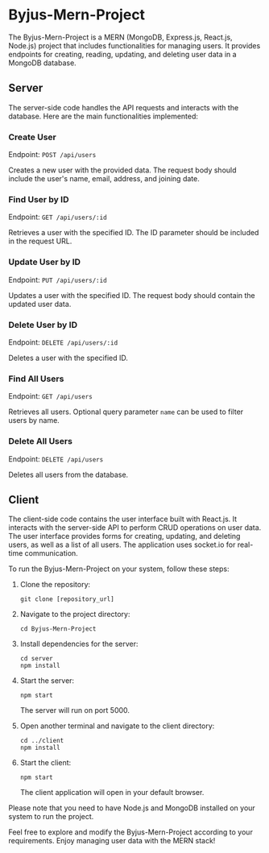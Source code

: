 # Byjus-Mern-Project

The Byjus-Mern-Project is a MERN (MongoDB, Express.js, React.js, Node.js) project that includes functionalities for managing users. It provides endpoints for creating, reading, updating, and deleting user data in a MongoDB database.

## Server

The server-side code handles the API requests and interacts with the database. Here are the main functionalities implemented:

### Create User

Endpoint: `POST /api/users`

Creates a new user with the provided data. The request body should include the user's name, email, address, and joining date.

### Find User by ID

Endpoint: `GET /api/users/:id`

Retrieves a user with the specified ID. The ID parameter should be included in the request URL.

### Update User by ID

Endpoint: `PUT /api/users/:id`

Updates a user with the specified ID. The request body should contain the updated user data.

### Delete User by ID

Endpoint: `DELETE /api/users/:id`

Deletes a user with the specified ID.

### Find All Users

Endpoint: `GET /api/users`

Retrieves all users. Optional query parameter `name` can be used to filter users by name.

### Delete All Users

Endpoint: `DELETE /api/users`

Deletes all users from the database.

## Client

The client-side code contains the user interface built with React.js. It interacts with the server-side API to perform CRUD operations on user data. The user interface provides forms for creating, updating, and deleting users, as well as a list of all users. The application uses socket.io for real-time communication.

To run the Byjus-Mern-Project on your system, follow these steps:

1. Clone the repository:

   ```shell
   git clone [repository_url]
   ```

2. Navigate to the project directory:

   ```shell
   cd Byjus-Mern-Project
   ```

3. Install dependencies for the server:

   ```shell
   cd server
   npm install
   ```

4. Start the server:

   ```shell
   npm start
   ```

   The server will run on port 5000.

5. Open another terminal and navigate to the client directory:

   ```shell
   cd ../client
   npm install
   ```

6. Start the client:

   ```shell
   npm start
   ```

   The client application will open in your default browser.

Please note that you need to have Node.js and MongoDB installed on your system to run the project.

Feel free to explore and modify the Byjus-Mern-Project according to your requirements. Enjoy managing user data with the MERN stack!